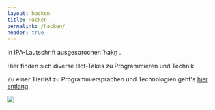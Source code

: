 ```yaml
---
layout: hacken
title: Hacken
permalink: /hacken/
header: true
---
```


In IPA-Lautschrift ausgesprochen ˈhakn̩ .

Hier finden sich diverse Hot-Takes zu Programmieren und Technik.

Zu einer Tierlist zu Programmiersprachen und Technologien geht's [hier entlang](/hacken/proglangs.html).

![](../assets/imgs/tohru_dragon_book.png)